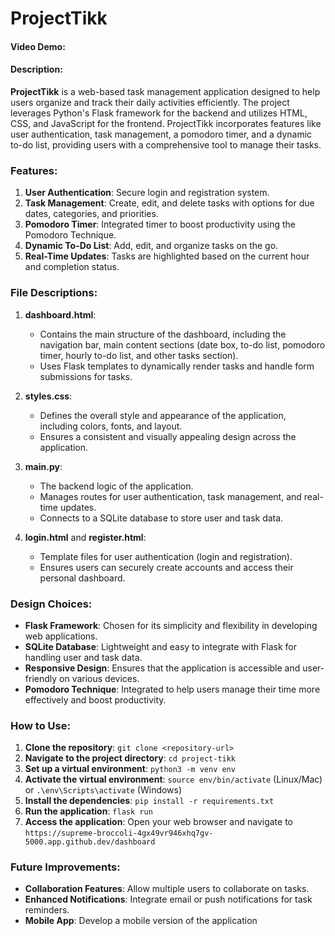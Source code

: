 # ProjectTikk
#### Video Demo:  <URL HERE>
#### Description:
**ProjectTikk** is a web-based task management application designed to help users organize and track their daily activities efficiently. The project leverages Python's Flask framework for the backend and utilizes HTML, CSS, and JavaScript for the frontend. ProjectTikk incorporates features like user authentication, task management, a pomodoro timer, and a dynamic to-do list, providing users with a comprehensive tool to manage their tasks.

### Features:
1. **User Authentication**: Secure login and registration system.
2. **Task Management**: Create, edit, and delete tasks with options for due dates, categories, and priorities.
3. **Pomodoro Timer**: Integrated timer to boost productivity using the Pomodoro Technique.
4. **Dynamic To-Do List**: Add, edit, and organize tasks on the go.
5. **Real-Time Updates**: Tasks are highlighted based on the current hour and completion status.

### File Descriptions:
1. **dashboard.html**:
   - Contains the main structure of the dashboard, including the navigation bar, main content sections (date box, to-do list, pomodoro timer, hourly to-do list, and other tasks section).
   - Uses Flask templates to dynamically render tasks and handle form submissions for tasks.

2. **styles.css**:
   - Defines the overall style and appearance of the application, including colors, fonts, and layout.
   - Ensures a consistent and visually appealing design across the application.

3. **main.py**:
   - The backend logic of the application.
   - Manages routes for user authentication, task management, and real-time updates.
   - Connects to a SQLite database to store user and task data.

4. **login.html** and **register.html**:
   - Template files for user authentication (login and registration).
   - Ensures users can securely create accounts and access their personal dashboard.

### Design Choices:
- **Flask Framework**: Chosen for its simplicity and flexibility in developing web applications.
- **SQLite Database**: Lightweight and easy to integrate with Flask for handling user and task data.
- **Responsive Design**: Ensures that the application is accessible and user-friendly on various devices.
- **Pomodoro Technique**: Integrated to help users manage their time more effectively and boost productivity.

### How to Use:
1. **Clone the repository**: `git clone <repository-url>`
2. **Navigate to the project directory**: `cd project-tikk`
3. **Set up a virtual environment**: `python3 -m venv env`
4. **Activate the virtual environment**: `source env/bin/activate` (Linux/Mac) or `.\env\Scripts\activate` (Windows)
5. **Install the dependencies**: `pip install -r requirements.txt`
6. **Run the application**: `flask run`
7. **Access the application**: Open your web browser and navigate to `https://supreme-broccoli-4gx49vr946xhq7gv-5000.app.github.dev/dashboard`

### Future Improvements:
- **Collaboration Features**: Allow multiple users to collaborate on tasks.
- **Enhanced Notifications**: Integrate email or push notifications for task reminders.
- **Mobile App**: Develop a mobile version of the application
